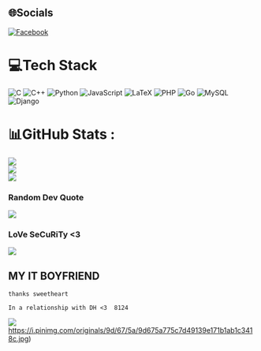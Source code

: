 ## 🌐Socials
[![Facebook](https://img.shields.io/badge/Facebook-%231877F2.svg?logo=Facebook&logoColor=white)](https://facebook.com/https://www.facebook.com/lus.girl.234) 

# 💻Tech Stack
![C](https://img.shields.io/badge/c-%2300599C.svg?style=flat-square&logo=c&logoColor=white) ![C++](https://img.shields.io/badge/c++-%2300599C.svg?style=flat-square&logo=c%2B%2B&logoColor=white) ![Python](https://img.shields.io/badge/python-3670A0?style=flat-square&logo=python&logoColor=ffdd54) ![JavaScript](https://img.shields.io/badge/javascript-%23323330.svg?style=flat-square&logo=javascript&logoColor=%23F7DF1E) ![LaTeX](https://img.shields.io/badge/latex-%23008080.svg?style=flat-square&logo=latex&logoColor=white) ![PHP](https://img.shields.io/badge/php-%23777BB4.svg?style=flat-square&logo=php&logoColor=white) ![Go](https://img.shields.io/badge/go-%2300ADD8.svg?style=flat-square&logo=go&logoColor=white) ![MySQL](https://img.shields.io/badge/mysql-%2300f.svg?style=flat-square&logo=mysql&logoColor=white) ![Django](https://img.shields.io/badge/django-%23092E20.svg?style=flat-square&logo=django&logoColor=white)
# 📊GitHub Stats :
![](https://github-readme-stats.vercel.app/api?username=dichepbaidegioithoi&theme=radical&hide_border=false&include_all_commits=false&count_private=false)<br/>
![](https://github-readme-streak-stats.herokuapp.com/?user=dichepbaidegioithoi&theme=radical&hide_border=false)<br/>
![](https://github-readme-stats.vercel.app/api/top-langs/?username=dichepbaidegioithoi&theme=radical&hide_border=false&include_all_commits=false&count_private=false&layout=compact)

### Random Dev Quote
![](https://quotes-github-readme.vercel.app/api?type=horizontal&theme=dark)

### LoVe SeCuRiTy <3

![](https://www.pinterest.com/pin/336503403420192778/)

## MY IT BOYFRIEND
```
thanks sweetheart

```

`
In a relationship with DH <3 
8124
`

![](https://i.pinimg.com/originals/9d/67/5a/9d675a775c7d49139e171b1ab1c3418c.jpg)https://i.pinimg.com/originals/9d/67/5a/9d675a775c7d49139e171b1ab1c3418c.jpg)

